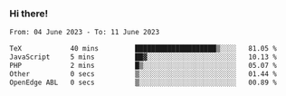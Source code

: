 ### Hi there!

<!--START_SECTION:waka-->

```txt
From: 04 June 2023 - To: 11 June 2023

TeX            40 mins         ████████████████████▒░░░░   81.05 %
JavaScript     5 mins          ██▓░░░░░░░░░░░░░░░░░░░░░░   10.13 %
PHP            2 mins          █▒░░░░░░░░░░░░░░░░░░░░░░░   05.07 %
Other          0 secs          ▒░░░░░░░░░░░░░░░░░░░░░░░░   01.44 %
OpenEdge ABL   0 secs          ▒░░░░░░░░░░░░░░░░░░░░░░░░   00.89 %
```

<!--END_SECTION:waka-->
